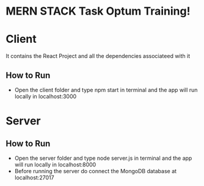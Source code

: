 # MERN STACK Task Optum Training!

# Client

It contains the React Project and all the dependencies associateed with it

## How to Run

- Open the client folder and type npm start in terminal and the app will run locally in localhost:3000

# Server


## How to Run

- Open the server folder and type node server.js in terminal and the app will run locally in localhost:8000
- Before running the server do connect the MongoDB database at localhost:27017

